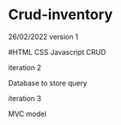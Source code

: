 # Crud-inventory
26/02/2022 version 1

#HTML CSS Javascript CRUD



iteration 2

Database to store query 



iteration 3 

MVC model 
